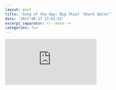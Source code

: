```yaml
---
layout: post
title: 'Song of the day: Big Thief "Shark Smile"'
date: '2017-06-17 23:01:52'
excerpt_separator: <!--more-->
categories: fun
---
```


<div class="videoWrapper">
    <iframe src="https://www.youtube.com/embed/w1QlOfYxykI" frameborder="0" allowfullscreen></iframe>
</div>
